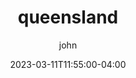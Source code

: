 ---
date: 2023-03-11T11:55:00-04:00
title: "queensland"
ab: "QLD"
seo_title: "Contact queensland Senators and Member of parliament"
description: Contact queensland representatives
author: john
url: /queensland/
flag: seal.png
weight: 1
---